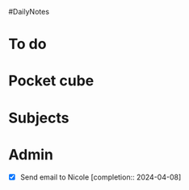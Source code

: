 #DailyNotes
# To do

# Pocket cube

# Subjects

# Admin
- [x] Send email to Nicole  [completion:: 2024-04-08]